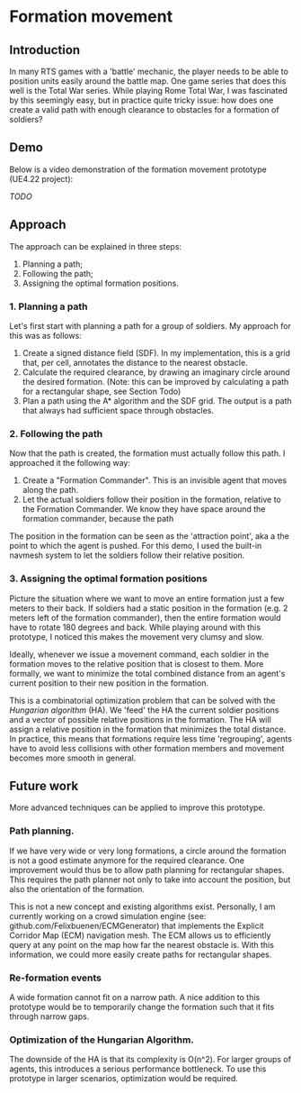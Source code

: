 # Formation movement

## Introduction
In many RTS games with a 'battle' mechanic, the player needs to be able to position units easily around the battle map. One game series that does this well is the Total War series. While playing Rome Total War, I was fascinated by this seemingly easy, but in practice quite tricky issue: how does one create a valid path with enough clearance to obstacles for a formation of soldiers?

## Demo
Below is a video demonstration of the formation movement prototype (UE4.22 project):

_TODO_

## Approach

The approach can be explained in three steps:
1. Planning a path;
2. Following the path;
3. Assigning the optimal formation positions.

### 1. Planning a path
Let's first start with planning a path for a group of soldiers. My approach for this was as follows:
1. Create a signed distance field (SDF). In my implementation, this is a grid that, per cell, annotates the distance to the nearest obstacle.
2. Calculate the required clearance, by drawing an imaginary circle around the desired formation. (Note: this can be improved by calculating a path for a rectangular shape, see Section Todo)
3. Plan a path using the A* algorithm and the SDF grid. The output is a path that always had sufficient space through obstacles.

### 2. Following the path
Now that the path is created, the formation must actually follow this path. I approached it the following way:
1. Create a "Formation Commander". This is an invisible agent that moves along the path.
2. Let the actual soldiers follow their position in the formation, relative to the Formation Commander. We know they have space around the formation commander, because the path 

The position in the formation can be seen as the 'attraction point', aka a the point to which the agent is pushed. For this demo, I used the built-in navmesh system to let the soldiers follow their relative position.

### 3. Assigning the optimal formation positions
Picture the situation where we want to move an entire formation just a few meters to their back. If soldiers had a static position in the formation (e.g. 2 meters left of the formation commander), then the entire formation would have to rotate 180 degrees and back. While playing around with this prototype, I noticed this makes the movement very clumsy and slow.

Ideally, whenever we issue a movement command, each soldier in the formation moves to the relative position that is closest to them. More formally, we want to minimize the total combined distance from an agent's current position to their new position in the formation.

This is a combinatorial optimization problem that can be solved with the <i>Hungarian algorithm</i> (HA). We 'feed' the HA the current soldier positions and a vector of possible relative positions in the formation. The HA will assign a relative position in the formation that minimizes the total distance. In practice, this means that formations require less time 'regrouping', agents have to avoid less collisions with other formation members and movement becomes more smooth in general.

## Future work
More advanced techniques can be applied to improve this prototype.
### Path planning. 
If we have very wide or very long formations, a circle around the formation is not a good estimate anymore for the required clearance. One improvement would thus be to allow path planning for rectangular shapes. This requires the path planner not only to take into account the position, but also the orientation of the formation.

This is not a new concept and existing algorithms exist. Personally, I am currently working on a crowd simulation engine (see: github.com/Felixbuenen/ECMGenerator) that implements the Explicit Corridor Map (ECM) navigation mesh. 
The ECM allows us to efficiently query at any point on the map how far the nearest obstacle is. With this information, we could more easily create paths for rectangular shapes.

### Re-formation events
A wide formation cannot fit on a narrow path. A nice addition to this prototype would be to temporarily change the formation such that it fits through narrow gaps. 

### Optimization of the Hungarian Algorithm. 
The downside of the HA is that its complexity is O(n^2). For larger groups of agents, this introduces a serious performance bottleneck. To use this prototype in larger scenarios, optimization would be required.
